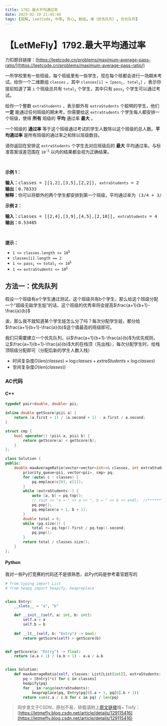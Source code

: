 ```yaml
---
title: 1792.最大平均通过率
date: 2023-02-19 21:45:44
tags: [题解, LeetCode, 中等, 贪心, 数组, 堆（优先队列）, 优先队列]
---
```


# 【LetMeFly】1792.最大平均通过率

力扣题目链接：[https://leetcode.cn/problems/maximum-average-pass-ratio/](https://leetcode.cn/problems/maximum-average-pass-ratio/)

<p>一所学校里有一些班级，每个班级里有一些学生，现在每个班都会进行一场期末考试。给你一个二维数组 <code>classes</code> ，其中 <code>classes[i] = [pass<sub>i</sub>, total<sub>i</sub>]</code> ，表示你提前知道了第 <code>i</code> 个班级总共有 <code>total<sub>i</sub></code> 个学生，其中只有 <code>pass<sub>i</sub></code> 个学生可以通过考试。</p>

<p>给你一个整数 <code>extraStudents</code> ，表示额外有 <code>extraStudents</code> 个聪明的学生，他们 <strong>一定</strong> 能通过任何班级的期末考。你需要给这 <code>extraStudents</code> 个学生每人都安排一个班级，使得 <strong>所有</strong> 班级的 <strong>平均</strong> 通过率 <strong>最大</strong> 。</p>

<p>一个班级的 <strong>通过率</strong> 等于这个班级通过考试的学生人数除以这个班级的总人数。<strong>平均通过率</strong> 是所有班级的通过率之和除以班级数目。</p>

<p>请你返回在安排这 <code><span style="">extraStudents</span></code> 个学生去对应班级后的 <strong>最大</strong> 平均通过率。与标准答案误差范围在 <code>10<sup>-5</sup></code> 以内的结果都会视为正确结果。</p>

<p> </p>

<p><strong>示例 1：</strong></p>

<pre>
<b>输入：</b>classes = [[1,2],[3,5],[2,2]], <code>extraStudents</code> = 2
<b>输出：</b>0.78333
<b>解释：</b>你可以将额外的两个学生都安排到第一个班级，平均通过率为 (3/4 + 3/5 + 2/2) / 3 = 0.78333 。
</pre>

<p><strong>示例 2：</strong></p>

<pre>
<b>输入：</b>classes = [[2,4],[3,9],[4,5],[2,10]], <code>extraStudents</code> = 4
<strong>输出：</strong>0.53485
</pre>

<p> </p>

<p><strong>提示：</strong></p>

<ul>
	<li><code>1 <= classes.length <= 10<sup>5</sup></code></li>
	<li><code>classes[i].length == 2</code></li>
	<li><code>1 <= pass<sub>i</sub> <= total<sub>i</sub> <= 10<sup>5</sup></code></li>
	<li><code>1 <= extraStudents <= 10<sup>5</sup></code></li>
</ul>


    
## 方法一：优先队列

假设一个班级有a个学生通过测试，这个班级共有b个学生，那么给这个班级分配一个“超级无敌学生娃”的话，这个班级的优秀率将会提高$\frac{a+1}{b+1}-\frac{a}{b}$

诶，那么我不就知道某个学生娃怎么分了吗？每次分配学生娃，都分给$\frac{a+1}{b+1}-\frac{a}{b}$这个值最高的班级即可。

我们只需要建立一个优先队列，以$\frac{a+1}{b+1}-\frac{a}{b}$为优先规则，让$\frac{a+1}{b+1}-\frac{a}{b}$大的在栈顶（先出栈），每次分配学生时，给栈顶班级分配即可（分配后新的学生人数入栈）

+ 时间复杂度$O(len(classes)\times \log classes + extraStudents\times \log classes)$
+ 空间复杂度$O(len(classes))$

### AC代码

#### C++

```cpp
typedef pair<double, double> pii;

inline double getScore(pii& a) {
    return (a.first + 1) / (a.second + 1) - a.first / a.second;
}

struct cmp {
    bool operator() (pii& a, pii& b) {
        return getScore(a) < getScore(b);
    }
};

class Solution {
public:
    double maxAverageRatio(vector<vector<int>>& classes, int extraStudents) {
        priority_queue<pii, vector<pii>, cmp> pq;
        for (auto& c : classes) {
            pq.emplace(c[0], c[1]);
        }
        while (extraStudents--) {
            auto [a, b] = pq.top();
            // cout << "a = " << a << ", b = " << b << endl;  //**********
            pq.pop();
            pq.emplace(a + 1, b + 1);
        }
        double total = 0;
        while (pq.size()) {
            total += pq.top().first / pq.top().second;
            pq.pop();
        }
        return total / classes.size();
    }
};
```

#### Python

我对一些Py打竞赛的代码还不是很熟悉，此Py代码是参考着官题写的

```python
# from typing import List
# from heapq import heapify, heapreplace


class Entry:
    __slots__ = "a", "b"

    def __init__(self, a: int, b: int):
        self.a = a
        self.b = b
    
    def __lt__(self, b: "Entry") -> bool:
        return getScore(self) > getScore(b)


def getScore(a: "Entry") -> float:
    return (a.a + 1) / (a.b + 1) - a.a / a.b


class Solution:
    def maxAverageRatio(self, classes: List[List[int]], extraStudents: int) -> float:
        pq = [Entry(*c) for c in classes]
        heapify(pq)
        for _ in range(extraStudents):
            heapreplace(pq, Entry(pq[0].a + 1, pq[0].b + 1))
        return sum(c.a / c.b for c in pq) / len(pq)

```

> 同步发文于CSDN，原创不易，转载请附上[原文链接](https://blog.tisfy.eu.org/2023/02/19/LeetCode%201792.%E6%9C%80%E5%A4%A7%E5%B9%B3%E5%9D%87%E9%80%9A%E8%BF%87%E7%8E%87/)哦~
> Tisfy：[https://letmefly.blog.csdn.net/article/details/129115416](https://letmefly.blog.csdn.net/article/details/129115416)
